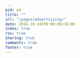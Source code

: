 ```yaml
---
pid: p4
title: ""
url: "/pages/advertiising/"
date: 2016-10-24T09:00:00+10:00
index: true
rss: true
sharing: true
comments: true
footer: true
---
```

